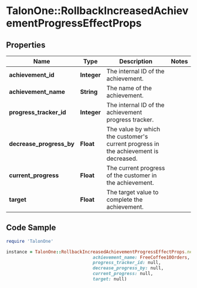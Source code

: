 # TalonOne::RollbackIncreasedAchievementProgressEffectProps

## Properties

Name | Type | Description | Notes
------------ | ------------- | ------------- | -------------
**achievement_id** | **Integer** | The internal ID of the achievement. | 
**achievement_name** | **String** | The name of the achievement. | 
**progress_tracker_id** | **Integer** | The internal ID of the achievement progress tracker. | 
**decrease_progress_by** | **Float** | The value by which the customer&#39;s current progress in the achievement is decreased. | 
**current_progress** | **Float** | The current progress of the customer in the achievement. | 
**target** | **Float** | The target value to complete the achievement. | 

## Code Sample

```ruby
require 'TalonOne'

instance = TalonOne::RollbackIncreasedAchievementProgressEffectProps.new(achievement_id: 10,
                                 achievement_name: FreeCoffee10Orders,
                                 progress_tracker_id: null,
                                 decrease_progress_by: null,
                                 current_progress: null,
                                 target: null)
```


